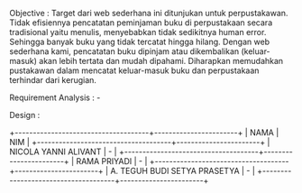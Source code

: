 Objective :
Target dari web sederhana ini ditunjukan untuk perpustakawan. Tidak efisiennya pencatatan peminjaman buku di perpustakaan secara tradisional yaitu menulis, menyebabkan tidak sedikitnya human error. Sehingga banyak buku yang tidak tercatat hingga hilang. Dengan web sederhana kami, pencatatan buku dipinjam atau dikembalikan (keluar-masuk) akan lebih tertata dan mudah dipahami. Diharapkan memudahkan pustakawan dalam mencatat keluar-masuk buku dan perpustakaan terhindar dari kerugian.

Requirement Analysis : -

Design :


+-------------------------------------+-----------------------+
|               NAMA                  |           NIM         |
+-------------------------------------+-----------------------+
| NICOLA YANNI ALIVANT                |            -          |
+-------------------------------------+-----------------------+
| RAMA PRIYADI                        |            -          |
+-------------------------------------+-----------------------+
| A. TEGUH BUDI SETYA PRASETYA        |            -          | 
+-------------------------------------+-----------------------+
